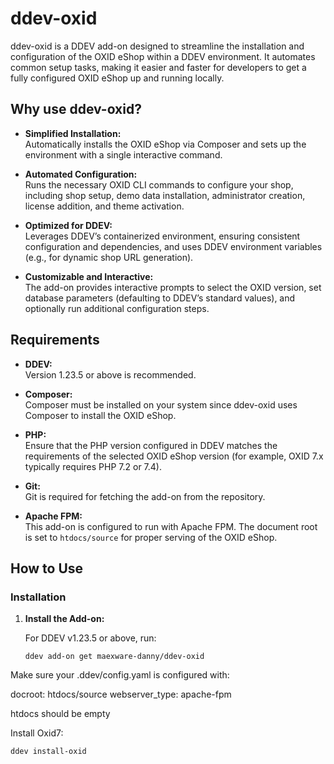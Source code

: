 # ddev-oxid

ddev-oxid is a DDEV add-on designed to streamline the installation and configuration of the OXID eShop within a DDEV environment. It automates common setup tasks, making it easier and faster for developers to get a fully configured OXID eShop up and running locally.

## Why use ddev-oxid?

- **Simplified Installation:**  
  Automatically installs the OXID eShop via Composer and sets up the environment with a single interactive command.

- **Automated Configuration:**  
  Runs the necessary OXID CLI commands to configure your shop, including shop setup, demo data installation, administrator creation, license addition, and theme activation.

- **Optimized for DDEV:**  
  Leverages DDEV’s containerized environment, ensuring consistent configuration and dependencies, and uses DDEV environment variables (e.g., for dynamic shop URL generation).

- **Customizable and Interactive:**  
  The add-on provides interactive prompts to select the OXID version, set database parameters (defaulting to DDEV’s standard values), and optionally run additional configuration steps.


## Requirements

- **DDEV:**  
  Version 1.23.5 or above is recommended.

- **Composer:**  
  Composer must be installed on your system since ddev-oxid uses Composer to install the OXID eShop.

- **PHP:**  
  Ensure that the PHP version configured in DDEV matches the requirements of the selected OXID eShop version (for example, OXID 7.x typically requires PHP 7.2 or 7.4).

- **Git:**  
  Git is required for fetching the add-on from the repository.

- **Apache FPM:**  
    This add-on is configured to run with Apache FPM. The document root is set to `htdocs/source` for proper serving of the OXID eShop.


## How to Use

### Installation

1. **Install the Add-on:**

   For DDEV v1.23.5 or above, run:

   ```shell
   ddev add-on get maexware-danny/ddev-oxid

Make sure your .ddev/config.yaml is configured with:

docroot: htdocs/source
webserver_type: apache-fpm


htdocs should be empty

Install Oxid7:
   ```shell
   ddev install-oxid
